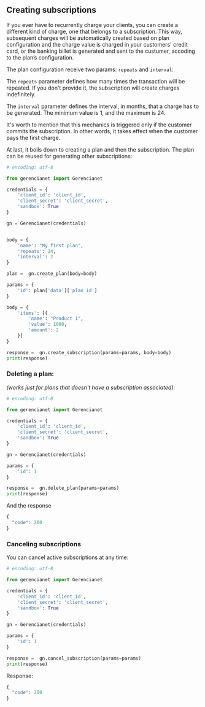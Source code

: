## Creating subscriptions

If you ever have to recurrently charge your clients, you can create a different kind of charge, one that belongs to a subscription. This way, subsequent charges will be automatically created based on plan configuration and the charge value is charged in your customers' credit card, or the banking billet is generated and sent to the custumer, accoding to the plan’s configuration.

The plan configuration receive two params: `repeats` and `interval`:

The `repeats` parameter defines how many times the transaction will be repeated. If you don't provide it, the subscription will create charges indefinitely.

The `interval` parameter defines the interval, in months, that a charge has to be generated. The minimum value is 1, and the maximum is 24.

It's worth to mention that this mechanics is triggered only if the customer commits the subscription. In other words, it takes effect when the customer pays the first charge.

At last, it boils down to creating a plan and then the subscription. The plan can be reused for generating other subscriptions:

```python
# encoding: utf-8

from gerencianet import Gerencianet

credentials = {
    'client_id': 'client_id',
    'client_secret': 'client_secret',
    'sandbox': True
}

gn = Gerencianet(credentials)


body = {
    'name': "My first plan",
    'repeats': 24,
    'interval': 2
}

plan =  gn.create_plan(body=body)

params = {
    'id': plan['data']['plan_id']
}

body = {
    'items': [{
        'name': "Product 1",
        'value': 1000,
        'amount': 2
    }]
}

response =  gn.create_subscription(params=params, body=body)
print(response)

```

### Deleting a plan:
*(works just for plans that doesn't have a subscription associated):*

```python
# encoding: utf-8

from gerencianet import Gerencianet

credentials = {
    'client_id': 'client_id',
    'client_secret': 'client_secret',
    'sandbox': True
}

gn = Gerencianet(credentials)

params = {
    'id': 1
}

response =  gn.delete_plan(params=params)
print(response)
```

And the response
```python
{
  "code": 200
}
```


### Canceling subscriptions

You can cancel active subscriptions at any time:

```python
# encoding: utf-8

from gerencianet import Gerencianet

credentials = {
    'client_id': 'client_id',
    'client_secret': 'client_secret',
    'sandbox': True
}

gn = Gerencianet(credentials)

params = {
    'id': 1
}

response =  gn.cancel_subscription(params=params)
print(response)

```

Response:

```python
{
  "code": 200
}
```

